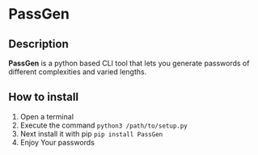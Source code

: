 # PassGen

## Description

**PassGen** is a python based CLI tool that lets you generate passwords of different complexities and varied lengths.

## How to install

1. Open a terminal
2. Execute the command `python3 /path/to/setup.py`
3. Next install it with pip `pip install PassGen`
4. Enjoy Your passwords 
